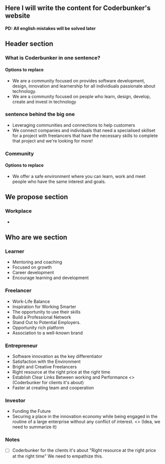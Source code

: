 ## Here I will write the content for Coderbunker's website

#### PD: All english mistakes will be solved later

## Header section

### What is Coderbunker in one sentence?
#### Options to replace
-   We are a community focused on provides software development, design, innovation and learnership for all individiuals passionate about technology.
-   We are a community focused on people who learn, design, develop, create and invest in technology

### sentence behind the big one
-   Leveraging communities and connections to help customers
-   We connect companies and individuals that need a specialised skillset for a project with freelancers that have the necessary skills to complete that project and we're looking for more!

### Community
#### Options to replace
-   We offer a safe environment where you can learn, work and meet people who have the same interest and goals.

## We propose section
### Workplace
-       

## Who are we section
### Learner
-   Mentoring and coaching
-   Focused on growth
-   Career development
-   Encourage learning and development
### Freelancer
-   Work-Life Balance
-   Inspiration for Working Smarter
-   The opportunity to use their skills
-   Build a Professional Network
-   Stand Out to Potential Employers.
-   Opportunity rich platform
-   Association to a well-known brand


### Entrepreneur
-   Software innovation as the key differentiator
-   Satisfaction with the Environment
-   Bright and Creative Freelancers
-   Right resource at the right price at the right time
-   Establish Clear Links Between working and Performance <> (Coderbunker for clients it's about)
-   Faster at creating team and cooperation

### Investor
-   Funding the Future
-   Securing a place in the innovation economy while being engaged in the routine of a large enterprise without any conflict of interest. <> (Idea, we need to summarize it)

### Notes

-   [ ] Coderbunker for the clients it's about "Right resource at the right price at the right time" We need to empathize this.